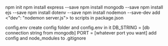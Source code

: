 npm init
npm install express --save
npm install mongodb --save
npm install ejs --save
npm install dotenv --save
npm install nodemon --save-dev
  add <"dev": "nodemon server.js"> to scripts in package.json



config.env
  create config folder and config.env in it
    DB_STRING = [db connection string from mongodb]
    PORT = [whatever port you want]
  add config and node_modules to .gitignore